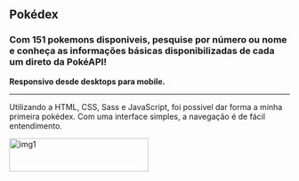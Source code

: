 ## Pokédex

### Com 151 pokemons disponiveis, pesquise por número ou nome e conheça as informações básicas disponibilizadas de cada um direto da PokéAPI!

**Responsivo desde desktops para mobile.**

<hr>

Utilizando a HTML, CSS, Sass e JavaScript, foi possivel dar forma a minha primeira pokédex. Com uma interface simples, a navegação é de fácil entendimento. 

<img src='img/pokédex-img-1' alt='img1' width='250px' height='60px'/>


